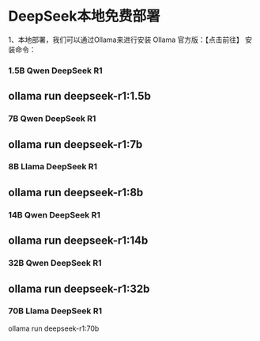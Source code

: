 # DeepSeek本地免费部署
1、本地部署，我们可以通过Ollama来进行安装
Ollama 官方版：【点击前往】
安装命令：
### 1.5B Qwen DeepSeek R1

ollama run deepseek-r1:1.5b
---------------------------------------
### 7B Qwen DeepSeek R1

ollama run deepseek-r1:7b
---------------------------------------
### 8B Llama DeepSeek R1

ollama run deepseek-r1:8b
---------------------------------------
### 14B Qwen DeepSeek R1

ollama run deepseek-r1:14b
---------------------------------------
### 32B Qwen DeepSeek R1

ollama run deepseek-r1:32b
---------------------------------------
###  70B Llama DeepSeek R1

ollama run deepseek-r1:70b
